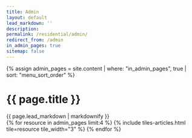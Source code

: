 ```yaml
---
title: Admin
layout: default
lead_markdown: ''
description:
permalink: /residential/admin/
redirect_from: /admin
in_admin_pages: true
sitemap: false
---
```

{% assign admin_pages = site.content | where: "in_admin_pages", true | sort: "menu_sort_order" %}

<div class="container container-fluid page-layout">
  <div class="row center-xs">
    <div class="col-xs-12 col-sm-10 col-md-8">
      <h1 class="page-title">{{ page.title }}</h1>
      <div class="lead">{{ page.lead_markdown | markdownify }}</div>
    </div>
  </div>
</div>
<section class="container container-fluid page-section">
  <div class="row center-xs">
  {% for resource in admin_pages limit:4 %}
    {% include tiles-articles.html tile=resource tile_width="3" %}
  {% endfor %}
  </div>
</section>
